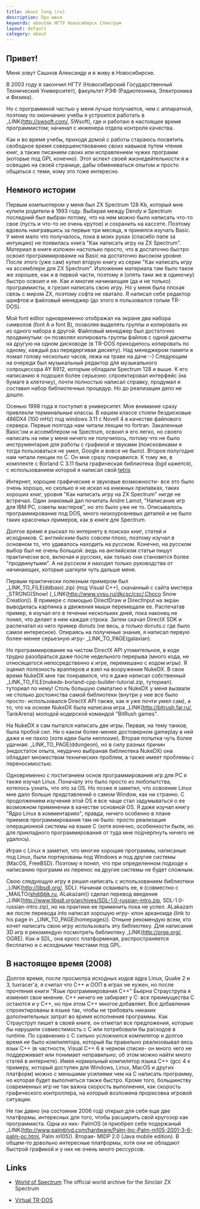 ```yaml
---
title: about long (ru)
description: Про меня
keywords: aboutme НГТУ Новосибирск Спектрум
layout: default
category: about
---
```


Привет!
---

Меня зовут Сашнов Александр и я живу в Новосибирске.

В 2003 году я закончил НГТУ (Новосибирский Государственный Технический
Университет), факультет РЭФ (Радиотехника, Электроника и Физика).

Но с программной частью у меня лучше получается, чем с аппаратной,
поэтому по окончанию учебы я устроился работать в 
_LINK(http://swsoft.com/, SWsoft), где и работаю в настоящее время
программистом; начинал с инженера отдела контроля качества.

Как и во время учебы, приходя домой с работы стараюсь посвятить свободное
время совершенствованию своих навыков путем чтения книг, а также писанием
своих или исправлением чужих программ (которые под GPL конечно).
Этот аспект своей жизнедейтельности я и освещаю на своей странице, дабы
обмениваться опытом и просто общаться с теми, кому это тоже интересно.


Немного истории
---

Первым компьютером у меня был ZX Spectrum 128 Kb, который мне купили родители
в 1993 году. Выбирая между Dendy и Spectrum последний был выбран потому,
что на нем можно было написать что-то свое (пусть и что-то не очень крутое)
и сохранить на кассете. Поэтому вдоволь наигравшись за первые три месяца,
я принялся изучать Basic. У меня мало что получалось, пока в моих руках
(спасибо папе за интуицию) не появилась книга "Как написать игру на ZX Spectrum".
Материал в книге изложен настолько просто, что в достаточно быстро освоил программирование
на Basic на достаточно высоком уровне. После этого (уже сам) купил вторую книгу из серии
"Как написать игру на ассемблере для ZX Spectrum". Изложение материала там было такое же
хорошее, как и в первой части, поэтому я (опять таки же в одиночку) быстро освоил и ее.
Как и многие начинающие (да и не только) программисты, я грезил написать свою игру.
Но у меня была плохая связь с миром ZX, поэтому софта не хватало. Я написал себе редактор
шрифтов  и файловый менеджер (до этого я пользовался голым TR-DOS).

Мой font editor одновременно отображал на экране два набора символов (font A и font B),
позволяя выделять группы и копировать их из одного набора в другой.
Файловый менеджер был достаточно продвинутым: он позволял копировать группы файлов с одной
дискеты на другую на одном дисководе (в TR-DOS приходилось копировать по одному, каждый
раз передергивая дискету). Над менеджером памяти я ломал голову несколько часов, лежа
на траве на даче :-) Следующим на очереди был музыкальный редактор для музыкального сопроцессора
AY 8912, которым обладали Spectrum 128 и выше. К его написанию я подошел более серьезно:
спроектировал интерфейс (на бумаге в клеточку), почти полностью написал справку, продумал
и составил набор библиотечных процедур. Но до реализации дело не дошло.

Осенью 1998 года я поступил в университет. Мое внимание сразу привлекли терминальные классы.
В нашем классе стояли бездисковые 486DX4 (100 mHz) под windows 3.11 с Novell 4 в качестве
файлового сервера. Первые полгода нам читали лекции по fortran. Закаленные Basic'ом и ассемблером
на Spectrum, освоил я его легко, но своего написать на нем у меня ничего не получилось,
потому что не было инструментария для работы с графикой и звуками (поисковиками я тогда
пользоваться не умел, Google и вовсе не было). Второе полугодие нам читали лекции по С.
Он мне сразу понравился. К тому же, в комплекте с Borland C 3.11 была графическая библиотека
(bgd кажется), с использованием которой я написал свой [tetris](/tetris.html)

Интернет, хорошие графические и звуковые возможности- все это было очень хорошо,
но сколько я не искал на книжных прилавках, таких хороших книг, уровня "Как написать
игру на ZX Spectrum" нигде не встречал. Один знакомый дал почитать Andre Lamot,
"Написание игр для IBM PC, советы мастеров", но это было уже не то. Описывалось
программирование под DOS, много низкоуровневых деталей и не было таких красочных
примеров, как в книге для Spectrum.

Долгое время я рыскал по интернету в поисках книг, статей и исходников.
С английским было совсем плохо, поэтому изучал в основном то, что удавалось
находить на русском. Конечно, на русском выбор был не очень большой: ведь на
английском статьи пишут практически все, включая и русских, как только они становятся
более "продвинутыми". А на русском я находил только руководства от начинающих,
которые шагнули чуть дальше меня.

Первым практически полезным примером был _LINK_TO_FILE(ddbasic.zip)
(под Visual C++), скачанный с сайта мистера _STRONG(Show)
(_LINK(http://www.vvsu.ru/dkcsc/csc/,Choco Snow Creation)).
В примере с помощью DirectDraw и DirectInput на экран выводилась картинка
а движения мыши перемещали ее. Распечатав пример, я изучал его в течении нескольких
дней, пока наконец не понял, что делает в нем каждая строка.
Затем скачал DirectX SDK и распечатал из него пример donuts (не весь, а только donuts.c
где было самое интересное). Опираясь на полученые знания, я написал первую более-менее
серьезную игру- _LINK_TO_PAGE(galaxian).

Но программирование на чистом DirectX API утомительное, в коде трудно разобраться даже
после недельного перерыва (много кода, не относящегося непосредственно к игре, перемешано
с кодом игры). Я оценил полезность врапперов и взял на вооружение NukeDX.
В свое время NukeDX мне так понравился, что я даже написал собственный
_LINK_TO_FILE(nukedx-borland-cpp-builder-tutorial.zip, туториал).
туториал по нему! Столь большую симпатию к NukeDX у меня вызвали не столько достоинства
самой библиотеки (внутри у нее все было просто- использовался DirectX API также,
как я уже почти умел сам), а то, что на основе NukeDX была написана игра
_LINK(http://bitrush.far.ru/, TankArena) молодой кодерской командой "BitRush games".

На NukeDX я сам пытался написать две игры. Первая, на тему танков, была пробой сил.
Ни о каком более-менее достоверном gameplay в ней даже и не пахло (хотя идеи были неплохие).
Вторая попытка чуть более удачная: _LINK_TO_PAGE(ddungeon), но в силу разных причин
(недостаток опыта, неудачно выбраная библиотека NukeDX) она обладает множеством
технических проблем, а также имеет проблемы с переносимостью.

Одновременно с постиганием основ программирования игр для PC я также изучал Linux.
Поначалу это было просто из любопытства, хотелось узнать, что это за OS.
Но позже я заметил, что освоение Linux мне дало больше представлений о
самом Window, как ни странно. С продолжением изучения этой OS я все чаще
стал задумываться о ее возможном применении в качестве основной OS.
Я даже изучал книгу "Ядро Linux в комментариях", правда, ничего особенно
в плане приемов программирования там не было: просто реализация операционной
системы на языке С (хотя конечно, особенности были, но для прикладного программирования
от туда мне подчерпнуть ничего не удалось).

Играя с Linux я заметил, что многие хорошие программы, написаные под Linux,
были портированы под Windows и под другие системы (MacOS, FreeBSD).
Поэтому я понял, что при определенном подходе к написанию программ их
перенос на другие системы не будет сложным.

Свою следующую игру я решил написать с использованием библиотеки
_LINK(http://libsdl.org/, SDL). Начиная осваивать ее, я (совместно с
_MAILTO(shd@bk.ru, ALakazam)) сделал перевод введения 
_LINK(http://www.libsdl.org/archives/SDL-1.0-russian-intro.zip,
SDL-1.0-russian-intro.zip), но на практике ее применить пока не успел.
ALakazam же после перевода into написал хорошую игру- клон арканоида
(link to his page in _LINK_TO_PAGE(homepages)).
Отныне рекомендую всем, кто хочет написать свою игру использовать эту библиотеку.
Для написания 3D игр я рекомендую посмотреть библиотеку
_LINK(http://orge.org/, OGRE). Как и SDL, она кросс платформеная,
распространяется бесплатно и с исходными текстами под GPL.


В настоящее время (2008)
---

Долгое время, после просмотра исходных кодов ядра Linux, Quake 2 и 3, tuxracer'а,
я считал что C++ и ООП в играх не нужен, но после прочтения книги "Язык программирования
C++" Бьерна Страуструпа я изменил свое мнение. C++ ничего не забирает у C: все преимущества
C остаются и у C++, но при этом C++ многое добавляет. Все добавления спроектированы в языке
так, чтобы не требовать никаких дополнительных затрат во время исполнения программы.
Как Страуструп пишет в своей книге, он отметал все предложения, которые бы нарушили
совместимость с C или потребовали бы расходов в runtime. По сравнению с C сильно
усложнился компилятор и долгое время не было компилятора, который бы правильно
реализовывал весь язык C++ (в частности, Visual C++ 6 в черном списке- он много чего
не поддерживает или понимает неправильно; об этом можно найти много статей в интернете).
Имея нормальный компилятор языка C++ (gcc 4 к примеру, который доступен для Windows,
Linux, MacOS и других платформ) можно с меньшими усилиями чем на C написать программу,
но которая будет выполняться также быстро. Кроме того, большинству современных игр не так
важна скорость выполнения, как скорость графического контроллера, на который возложена
прорисовка игровой ситуации.

Не так давно (на состояние 2006 год) открыл для себя еще две платформы, интересных для того, чтобы расширить
свой кругозор как программиста. Одна из них- PalmOS (я приобрел себе подержаный
_LINK(http://www.palmblvd.com/hardware/Palm-Inc-Palm-m105-2001-3-6-palm-pc.html, Palm m105)).
Вторая- MIDP 2.0 (Java mobile edition). В общем-то довольно интересные платформы,
хотя они не обладают быстрой графикой и у них не очень много рессурсов.


Links
---
 - [World of Spectrum](http://www.worldofspectrum.org/)
    The official world archive for the Sinclair ZX Spectrum

 - [Virtual TR-DOS](http://trd.speccy.cz/)
